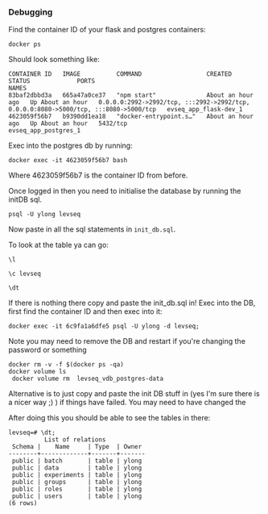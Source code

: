 ### Debugging


Find the container ID of your flask and postgres containers:

```
docker ps 
```
Should look something like:

```
CONTAINER ID   IMAGE          COMMAND                  CREATED             STATUS             PORTS                                                                                  NAMES
83baf2dbbd3a   665a47a0ce37   "npm start"              About an hour ago   Up About an hour   0.0.0.0:2992->2992/tcp, :::2992->2992/tcp, 0.0.0.0:8080->5000/tcp, :::8080->5000/tcp   evseq_app_flask-dev_1
4623059f56b7   b9390dd1ea18   "docker-entrypoint.s…"   About an hour ago   Up About an hour   5432/tcp                                                                               evseq_app_postgres_1
```
Exec into the postgres db by running:

```
docker exec -it 4623059f56b7 bash
```

Where 4623059f56b7 is the container ID from before.

Once logged in then you need to initialise the database by running the initDB sql.
```
psql -U ylong levseq

```
Now paste in all the sql statements in `init_db.sql`.

To look at the table ya can go:
```
\l

\c levseq

\dt
```

If there is nothing there copy and paste the init_db.sql in!
Exec into the DB, first find the container ID and then exec into it:
```
docker exec -it 6c9fa1a6dfe5 psql -U ylong -d levseq;
```

Note you may need to remove the DB and restart if you're changing the password or something
```
docker rm -v -f $(docker ps -qa)
docker volume ls
 docker volume rm  levseq_vdb_postgres-data
```

Alternative is to just copy and paste the init DB stuff in (yes I'm sure there is a nicer way ;) ) if things have 
failed. You may need to have changed the 

After doing this you should be able to see the tables in there:

```
levseq=# \dt;
          List of relations
 Schema |    Name     | Type  | Owner 
--------+-------------+-------+-------
 public | batch       | table | ylong
 public | data        | table | ylong
 public | experiments | table | ylong
 public | groups      | table | ylong
 public | roles       | table | ylong
 public | users       | table | ylong
(6 rows)
```